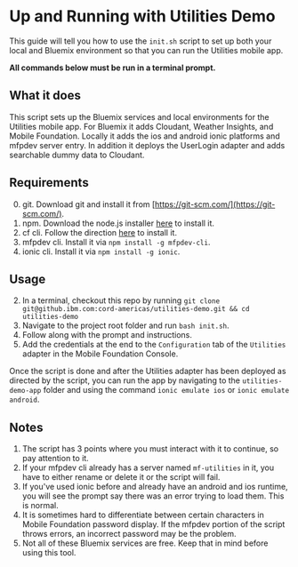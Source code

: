 # Up and Running with Utilities Demo

This guide will tell you how to use the `init.sh` script to set up both your local and Bluemix environment so that you can run the Utilities mobile app.

**All commands below must be run in a terminal prompt.**

## What it does
This script sets up the Bluemix services and local environments for the Utilities mobile app. For Bluemix it adds Cloudant, Weather Insights, and Mobile Foundation. Locally it adds the ios and android ionic platforms and mfpdev server entry. In addition it deploys the UserLogin adapter and adds searchable dummy data to Cloudant.

## Requirements
0. git. Download git and install it from [https://git-scm.com/](https://git-scm.com/).
1. npm. Download the node.js installer [here](https://nodejs.org/en/) to install it.
2. cf cli. Follow the direction [here](https://docs.cloudfoundry.org/cf-cli/install-go-cli.html) to install it.
3. mfpdev cli. Install it via `npm install -g mfpdev-cli`.
4. ionic cli. Install it via `npm install -g ionic`.

## Usage
2. In a terminal, checkout this repo by running `git clone git@github.ibm.com:cord-americas/utilities-demo.git && cd utilities-demo`
2. Navigate to the project root folder and run `bash init.sh`.
3. Follow along with the prompt and instructions.
4. Add the credentials at the end to the `Configuration` tab of the `Utilities` adapter in the Mobile Foundation Console.

Once the script is done and after the Utilities adapter has been deployed as directed by the script, you can run the app by navigating to the `utilities-demo-app` folder and using the command `ionic emulate ios` or `ionic emulate android`.

## Notes
1. The script has 3 points where you must interact with it to continue, so pay attention to it.
2. If your mfpdev cli already has a server named `mf-utilities` in it, you have to either rename or delete it or the script will fail.
3. If you've used ionic before and already have an android and ios runtime, you will see the prompt say there was an error trying to load them. This is normal.
4. It is sometimes hard to differentiate between certain characters in Mobile Foundation password display. If the mfpdev portion of the script throws errors, an incorrect password may be the problem.
5. Not all of these Bluemix services are free. Keep that in mind before using this tool.
